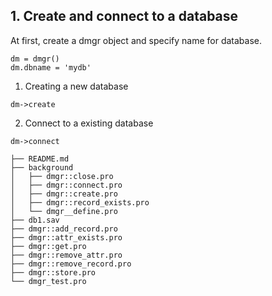 ## 1. Create and connect to a database 
At first, create a dmgr object and specify name for database.
```
dm = dmgr()
dm.dbname = 'mydb'
```
1. Creating a new database
```
dm->create
```
2. Connect to a existing database
```
dm->connect
```


```
├── README.md
├── background
│   ├── dmgr::close.pro
│   ├── dmgr::connect.pro
│   ├── dmgr::create.pro
│   ├── dmgr::record_exists.pro
│   └── dmgr__define.pro
├── db1.sav
├── dmgr::add_record.pro
├── dmgr::attr_exists.pro
├── dmgr::get.pro
├── dmgr::remove_attr.pro
├── dmgr::remove_record.pro
├── dmgr::store.pro
└── dmgr_test.pro
```
